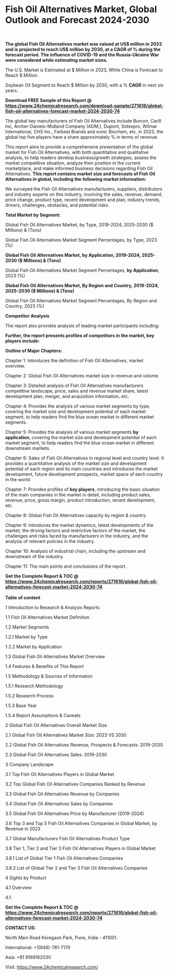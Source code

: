<h1>Fish Oil Alternatives Market, Global Outlook and Forecast 2024-2030</h1><br/><p><strong>The global Fish Oil Alternatives market was valued at US$ million in 2023 and is projected to reach US$ million by 2030, at a <strong>CAGR</strong> of % during the forecast period. The influence of COVID-19 and the Russia-Ukraine War were considered while estimating market sizes.</strong></p><p>The U.S. Market is Estimated at $ Million in 2023, While China is Forecast to Reach $ Million.</p><p>Soybean Oil Segment to Reach $ Million by 2030, with a % <strong>CAGR</strong> in next six years.</p><div><b>Download FREE Sample of this Report @ <a href="https://www.24chemicalresearch.com/download-sample/271616/global-fish-oil-alternatives-forecast-market-2024-2030-74">https://www.24chemicalresearch.com/download-sample/271616/global-fish-oil-alternatives-forecast-market-2024-2030-74</a></b></div><p>The global key manufacturers of Fish Oil Alternatives include Burcon, Carill Inc, Archer-Daniels-Midland Company (ADM,), Dupont, Sotexpro, Wilmar lnternational, CHS Inc., Farbest Brands and sonic Biochem, etc. in 2023, the global top five players have a share approximately % in terms of revenue.</p><p>This report aims to provide a comprehensive presentation of the global market for Fish Oil Alternatives, with both quantitative and qualitative analysis, to help readers develop business/growth strategies, assess the market competitive situation, analyze their position in the current marketplace, and make informed business decisions regarding Fish Oil Alternatives. <strong>This report contains market size and forecasts of Fish Oil Alternatives in global, including the following market information:</strong></p><p>We surveyed the Fish Oil Alternatives manufacturers, suppliers, distributors and industry experts on this industry, involving the sales, revenue, demand, price change, product type, recent development and plan, industry trends, drivers, challenges, obstacles, and potential risks.</p><p><strong>Total Market by Segment:</strong></p><p>Global Fish Oil Alternatives Market, by Type, 2019-2024, 2025-2030 ($ Millions) & (Tons)</p><p>Global Fish Oil Alternatives Market Segment Percentages, by Type, 2023 (%)</p><p><strong>Global Fish Oil Alternatives Market, <strong>by Application</strong>, 2019-2024, 2025-2030 ($ Millions) & (Tons)</strong></p><p>Global Fish Oil Alternatives Market Segment Percentages, <strong>by Application</strong>, 2023 (%)</p><p><strong>Global Fish Oil Alternatives Market, By Region and Country, 2019-2024, 2025-2030 ($ Millions) & (Tons)</strong></p><p>Global Fish Oil Alternatives Market Segment Percentages, By Region and Country, 2023 (%)</p><p><strong>Competitor Analysis</strong></p><p>The report also provides analysis of leading market participants including:</p><p><strong>Further, the report presents profiles of competitors in the market, <strong>key players</strong> include:</strong></p><p><strong>Outline of Major Chapters:</strong></p><p>Chapter 1: Introduces the definition of Fish Oil Alternatives, market overview.</p><p>Chapter 2: Global Fish Oil Alternatives market size in revenue and volume.</p><p>Chapter 3: Detailed analysis of Fish Oil Alternatives manufacturers competitive landscape, price, sales and revenue market share, latest development plan, merger, and acquisition information, etc.</p><p>Chapter 4: Provides the analysis of various market segments by type, covering the market size and development potential of each market segment, to help readers find the blue ocean market in different market segments.</p><p>Chapter 5: Provides the analysis of various market segments <strong>by application</strong>, covering the market size and development potential of each market segment, to help readers find the blue ocean market in different downstream markets.</p><p>Chapter 6: Sales of Fish Oil Alternatives in regional level and country level. It provides a quantitative analysis of the market size and development potential of each region and its main countries and introduces the market development, future development prospects, market space of each country in the world.</p><p>Chapter 7: Provides profiles of <strong>key players</strong>, introducing the basic situation of the main companies in the market in detail, including product sales, revenue, price, gross margin, product introduction, recent development, etc.</p><p>Chapter 8: Global Fish Oil Alternatives capacity by region & country.</p><p>Chapter 9: Introduces the market dynamics, latest developments of the market, the driving factors and restrictive factors of the market, the challenges and risks faced by manufacturers in the industry, and the analysis of relevant policies in the industry.</p><p>Chapter 10: Analysis of industrial chain, including the upstream and downstream of the industry.</p><p>Chapter 11: The main points and conclusions of the report.</p><div><b>Get the Complete Report & TOC @ <a href="https://www.24chemicalresearch.com/reports/271616/global-fish-oil-alternatives-forecast-market-2024-2030-74">https://www.24chemicalresearch.com/reports/271616/global-fish-oil-alternatives-forecast-market-2024-2030-74</a></b></div><br><b>Table of content</b><p>1 Introduction to Research & Analysis Reports<br />
 
  1.1 Fish Oil Alternatives Market Definition<br />
 
  1.2 Market Segments<br />
 
  1.2.1 Market by Type<br />
 
  1.2.2 Market by Application<br />
 
  1.3 Global Fish Oil Alternatives Market Overview<br />
 
  1.4 Features & Benefits of This Report<br />
 
  1.5 Methodology & Sources of Information<br />
 
  1.5.1 Research Methodology<br />
 
  1.5.2 Research Process<br />
 
  1.5.3 Base Year<br />
 
  1.5.4 Report Assumptions & Caveats<br />
 
 2 Global Fish Oil Alternatives Overall Market Size<br />
 
  2.1 Global Fish Oil Alternatives Market Size: 2023 VS 2030<br />
 
  2.2 Global Fish Oil Alternatives Revenue, Prospects & Forecasts: 2019-2030<br />
 
  2.3 Global Fish Oil Alternatives Sales: 2019-2030<br />
 
 3 Company Landscape<br />
 
  3.1 Top Fish Oil Alternatives Players in Global Market<br />
 
  3.2 Top Global Fish Oil Alternatives Companies Ranked by Revenue<br />
 
  3.3 Global Fish Oil Alternatives Revenue by Companies<br />
 
  3.4 Global Fish Oil Alternatives Sales by Companies<br />
 
  3.5 Global Fish Oil Alternatives Price by Manufacturer (2019-2024)<br />
 
  3.6 Top 3 and Top 5 Fish Oil Alternatives Companies in Global Market, by Revenue in 2023<br />
 
  3.7 Global Manufacturers Fish Oil Alternatives Product Type<br />
 
  3.8 Tier 1, Tier 2 and Tier 3 Fish Oil Alternatives Players in Global Market<br />
 
  3.8.1 List of Global Tier 1 Fish Oil Alternatives Companies<br />
 
  3.8.2 List of Global Tier 2 and Tier 3 Fish Oil Alternatives Companies<br />
 
 4 Sights by Product<br />
 
  4.1 Overview<br />
 
  4.1.<br><div><b>Get the Complete Report & TOC @ <a href="https://www.24chemicalresearch.com/reports/271616/global-fish-oil-alternatives-forecast-market-2024-2030-74">https://www.24chemicalresearch.com/reports/271616/global-fish-oil-alternatives-forecast-market-2024-2030-74</a></b></div></p>
 
 <b>CONTACT US:</b><br>
 
 North Main Road Koregaon Park, Pune, India - 411001.<br/>
 
 International: +1(646)-781-7170<br/>
 
 Asia: +91 9169162030<br/>
 
 Visit: <a href="https://www.24chemicalresearch.com/">https://www.24chemicalresearch.com/</a>
 
 <br>